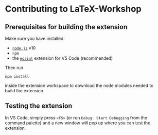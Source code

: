 # Contributing to LaTeX-Workshop

## Prerequisites for building the extension

Make sure you have installed:

- [`node.js`](https://nodejs.org/) v10
- `npm`
- the [`eslint`](https://marketplace.visualstudio.com/items?itemName=dbaeumer.vscode-eslint) extension for VS Code (recommended)

Then run

    npm install

inside the extension workspace to download the node modules needed to build the extension.

## Testing the extension

In VS Code, simply press `<F5>` (or run `Debug: Start Debugging` from the command palette) and a new window will pop up where you can test the extension.